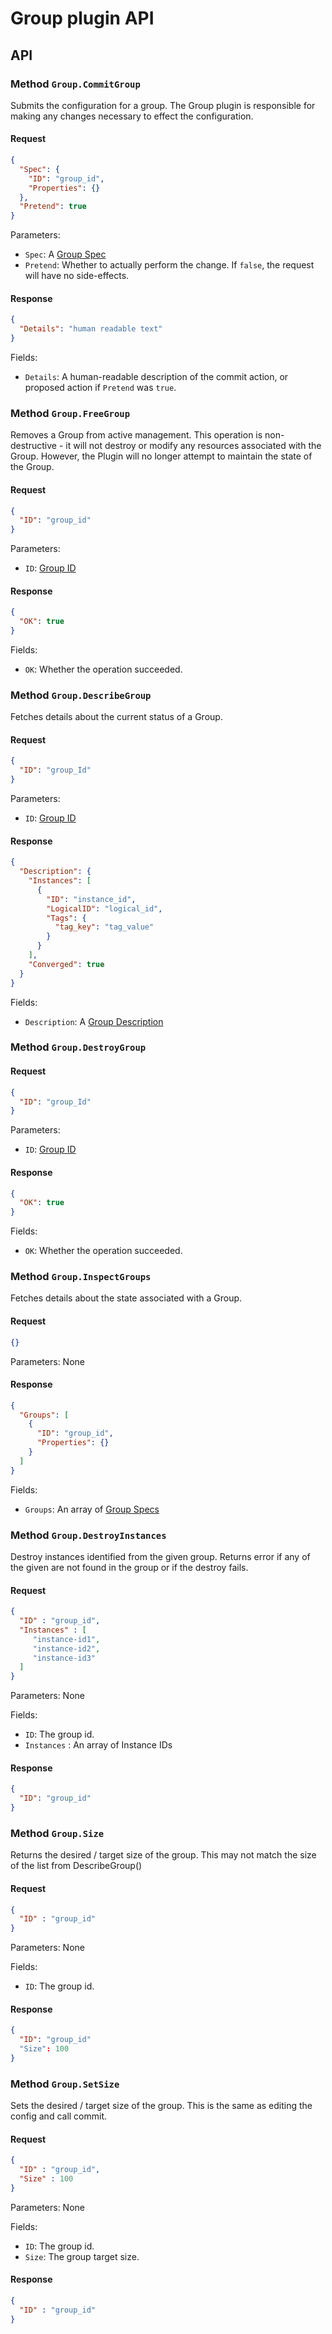 # Group plugin API

<!-- SOURCE-CHECKSUM pkg/spi/group/* 0149e9fac35a776ab000a983d08501858773f6c8 -->

## API

### Method `Group.CommitGroup`
Submits the configuration for a group.  The Group plugin is responsible for making any changes necessary to effect the
configuration.

#### Request
```json
{
  "Spec": {
    "ID": "group_id",
    "Properties": {}
  },
  "Pretend": true
}
```

Parameters:
- `Spec`: A [Group Spec](types.md#group-spec)
- `Pretend`: Whether to actually perform the change.  If `false`, the request will have no side-effects.

#### Response
```json
{
  "Details": "human readable text"
}
```

Fields:
- `Details`: A human-readable description of the commit action, or proposed action if `Pretend` was `true`.


### Method `Group.FreeGroup`
Removes a Group from active management.  This operation is non-destructive - it will not destroy or modify any resources
associated with the Group.  However, the Plugin will no longer attempt to maintain the state of the Group.

#### Request
```json
{
  "ID": "group_id"
}
```

Parameters:
- `ID`: [Group ID](types.md#group-id)

#### Response
```json
{
  "OK": true
}
```

Fields:
- `OK`: Whether the operation succeeded.

### Method `Group.DescribeGroup`
Fetches details about the current status of a Group.

#### Request
```json
{
  "ID": "group_Id"
}
```

Parameters:
- `ID`: [Group ID](types.md#group-id)

#### Response
```json
{
  "Description": {
    "Instances": [
      {
        "ID": "instance_id",
        "LogicalID": "logical_id",
        "Tags": {
          "tag_key": "tag_value"
        }
      }
    ],
    "Converged": true
  }
}
```

Fields:
- `Description`: A [Group Description](types.md#group-description)

### Method `Group.DestroyGroup`

#### Request
```json
{
  "ID": "group_Id"
}
```

Parameters:
- `ID`: [Group ID](types.md#group-id)

#### Response
```json
{
  "OK": true
}
```

Fields:
- `OK`: Whether the operation succeeded.

### Method `Group.InspectGroups`
Fetches details about the state associated with a Group.

#### Request
```json
{}
```

Parameters: None

#### Response
```json
{
  "Groups": [
    {
      "ID": "group_id",
      "Properties": {}
    }
  ]
}
```

Fields:
- `Groups`: An array of [Group Specs](types.md#group-spec)

### Method `Group.DestroyInstances`
Destroy instances identified from the given group.  Returns error if any of the given
are not found in the group or if the destroy fails.

#### Request
```json
{
  "ID" : "group_id",
  "Instances" : [
     "instance-id1",
     "instance-id2",
     "instance-id3"
  ]
}
```

Parameters: None

Fields:
- `ID`: The group id.
- `Instances` : An array of Instance IDs

#### Response
```json
{
  "ID": "group_id"
}
```

### Method `Group.Size`
Returns the desired / target size of the group.  This may not match the size of
the list from DescribeGroup()

#### Request
```json
{
  "ID" : "group_id"
}
```

Parameters: None

Fields:
- `ID`: The group id.

#### Response
```json
{
  "ID": "group_id"
  "Size": 100
}
```

### Method `Group.SetSize`
Sets the desired / target size of the group.  This is the same as editing the config
and call commit.

#### Request
```json
{
  "ID" : "group_id",
  "Size" : 100
}
```

Parameters: None

Fields:
- `ID`: The group id.
- `Size`: The group target size.

#### Response
```json
{
  "ID" : "group_id"
}
```
